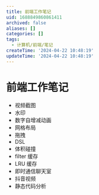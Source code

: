 ```yaml
---
title: 前端工作笔记
uid: 1688849860861411
archived: false
aliases: []
categories: []
tags:
  - 计算机/前端/笔记
createTime: '2024-04-22 10:48:19'
updateTime: '2024-04-22 10:48:19'
---
```


# 前端工作笔记

- 视频截图
- 水印
- 数字自增减动画
- 网格布局
- 拖拽
- DSL
- 体积碰撞
- filter 缓存
- LRU 缓存
- 即时通信聊天室
- 抖音视频
- 静态代码分析

